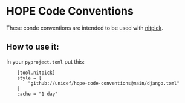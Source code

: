 # HOPE Code Conventions


These conde conventions are intended to be used with [nitpick](https://nitpick.readthedocs.io).


## How to use it:

In your `pyproject.toml` put this:

        [tool.nitpick]
        style = [
            "github://unicef/hope-code-conventions@main/django.toml"
        ]
        cache = "1 day"
